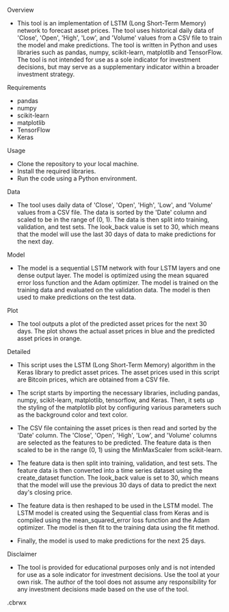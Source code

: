 Overview

- This tool is an implementation of LSTM (Long Short-Term Memory) network to forecast asset prices. The tool uses historical daily data of 'Close', 'Open', 'High', 'Low', and 'Volume' values from a CSV file to train the model and make predictions. The tool is written in Python and uses libraries such as pandas, numpy, scikit-learn, matplotlib and TensorFlow. The tool is not intended for use as a sole indicator for investment decisions, but may serve as a supplementary indicator within a broader investment strategy.

Requirements
- pandas
- numpy
- scikit-learn
- matplotlib
- TensorFlow
- Keras

Usage
- Clone the repository to your local machine.
- Install the required libraries.
- Run the code using a Python environment.

Data
- The tool uses daily data of 'Close', 'Open', 'High', 'Low', and 'Volume' values from a CSV file. The data is sorted by the 'Date' column and scaled to be in the range of (0, 1). The data is then split into training, validation, and test sets. The look_back value is set to 30, which means that the model will use the last 30 days of data to make predictions for the next day.

Model
- The model is a sequential LSTM network with four LSTM layers and one dense output layer. The model is optimized using the mean squared error loss function and the Adam optimizer. The model is trained on the training data and evaluated on the validation data. The model is then used to make predictions on the test data.

Plot
- The tool outputs a plot of the predicted asset prices for the next 30 days. The plot shows the actual asset prices in blue and the predicted asset prices in orange.

Detailed
- This script uses the LSTM (Long Short-Term Memory) algorithm in the Keras library to predict asset prices. The asset prices used in this script are Bitcoin prices, which are obtained from a CSV file.

- The script starts by importing the necessary libraries, including pandas, numpy, scikit-learn, matplotlib, tensorflow, and Keras. Then, it sets up the styling of the matplotlib plot by configuring various parameters such as the background color and text color.

- The CSV file containing the asset prices is then read and sorted by the 'Date' column. The 'Close', 'Open', 'High', 'Low', and 'Volume' columns are selected as the features to be predicted. The feature data is then scaled to be in the range (0, 1) using the MinMaxScaler from scikit-learn.

- The feature data is then split into training, validation, and test sets. The feature data is then converted into a time series dataset using the create_dataset function. The look_back value is set to 30, which means that the model will use the previous 30 days of data to predict the next day's closing price.

- The feature data is then reshaped to be used in the LSTM model. The LSTM model is created using the Sequential class from Keras and is compiled using the mean_squared_error loss function and the Adam optimizer. The model is then fit to the training data using the fit method.

- Finally, the model is used to make predictions for the next 25 days.

Disclaimer
- The tool is provided for educational purposes only and is not intended for use as a sole indicator for investment decisions. Use the tool at your own risk. The author of the tool does not assume any responsibility for any investment decisions made based on the use of the tool.

.cbrwx

